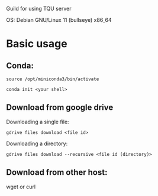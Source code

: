 Guild for using TQU server 

OS: Debian GNU/Linux 11 (bullseye) x86_64

# Basic usage
## Conda:
``` 
source /opt/miniconda3/bin/activate
 ```
``` 
conda init <your shell>
```
## Download from google drive
Downloading a single file:
```
gdrive files download <file id>
```
Downloading a directory:
```
gdrive files download --recursive <file id (directory)>
```
## Download from other host:
wget or curl

